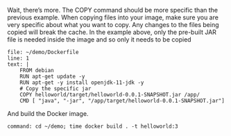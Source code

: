 Wait, there’s more. The COPY command should be more specific than the previous example. When copying files into your image, make sure you are very specific about what you want to copy. Any changes to the files being copied will break the cache. In the example above, only the pre-built JAR file is needed inside the image and so only it needs to be copied

```editor:replace-text-selection
file: ~/demo/Dockerfile
line: 1
text: |
    FROM debian
    RUN apt-get update -y
    RUN apt-get -y install openjdk-11-jdk -y
    # Copy the specific jar
    COPY helloworld/target/helloworld-0.0.1-SNAPSHOT.jar /app/
    CMD [ "java", "-jar", "/app/target/helloworld-0.0.1-SNAPSHOT.jar"]
```

And build the Docker image.

```terminal:execute
command: cd ~/demo; time docker build . -t helloworld:3
```